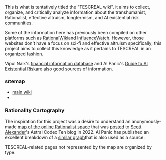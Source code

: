 
This is what is tentatively titled the "TESCREAL wiki". it aims to collect, organize, and critically analyze information about the transhumanist, Rationalist, effective altruism, longtermism, and AI existential risk communities.

Some of the information here has previously been compiled on other platforms such as [RationalWiki](https://rationalwiki.org)and [InfluenceWatch](https://www.influencewatch.org). However, those websites don't have a focus on sci-fi and effective altruism specifically; this project aims to collect this knowledge as it pertains to TESCREAL in an organized fashion. 

Vipul Naik's [financial information database](https://donations.vipulnaik.com) and AI Panic's [Guide to AI Existential Risk](https://www.aipanic.news/p/ultimate-guide-to-ai-existential)are also good sources of information.

### sitemap

- [main wiki](./Cartography/index.md)
- 


### Rationality Cartography

The inspiration for this project was a desire to understand an anonymously-made [map of the online Rationalist space](wiki/cartography/map_full.jpg) that was [posted](https://www.astralcodexten.com/p/links-for-october-397) to [Scott Alexander](People/Scott%20Alexander.md)'s Astral Codex Ten blog in 2022. AI Panic has published an excellent breakdown of a [similar graph](https://www.aipanic.news/p/ultimate-guide-to-ai-existential)that is also used as a source.

TESCREAL-related pages not represented by the map are organized by type. 
